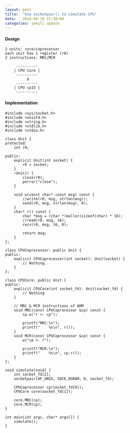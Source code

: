 ```yaml
---
layout: post
title:  "Use socketpair() to simulate CPU"
date:   2014-04-18 21:30:00
categories: jekyll update
---
```


#### Design

    2 units: core/coprocessor
    each unit has 1 register (r0)
    2 instructions: MRC/MCR

         ----------
        | CPU Core |
         ----------
              $
         ----------
        | CPU cp15 | 
         ----------

#### Implementation


    #include <sys/socket.h>
    #include <unistd.h>
    #include <string.h>
    #include <stdlib.h>
    #include <stdio.h>

    class Unit {
    protected:
        int r0;

    public:
        explicit Unit(int socket) {
            r0 = socket;
        }
        ~Unit() {
            close(r0);
            perror("close");
        }

        void w(const char* const msg) const {
            //write(r0, msg, strlen(msg));
            send(r0, msg, strlen(msg), 0);
        }
        char* r() const {
            char *msg = (char *)malloc(sizeof(char) * 16);
            //read(r0, msg, 16);
            recv(r0, msg, 16, 0);

            return msg;
        }
    };

    class CPUCoprocessor: public Unit {
    public:
        explicit CPUCoprocessor(int socket): Unit(socket) {
            // Nothing.
        }
    };

    class CPUCore: public Unit {
    public:
        explicit CPUCore(int socket_fd): Unit(socket_fd) {
            // Nothing
        }

        // MRC & MCR instructions of ARM
        void MRC(const CPUCoprocessor &cp) const {
            cp.w("r <- cp");

            printf("MRC:\n");
            printf("    %s\n", r());
        }
        void MCR(const CPUCoprocessor &cp) const {
            w("cp <- r");

            printf("MCR:\n");
            printf("    %s\n", cp.r());
        }
    };

    void simulate(void) {
        int socket_fd[2];
        socketpair(AF_UNIX, SOCK_DGRAM, 0, socket_fd);

        CPUCoprocessor cp(socket_fd[0]);
        CPUCore core(socket_fd[1]);

        core.MRC(cp);
        core.MCR(cp);
    }

    int main(int argc, char* argv[]) {
        simulate();
    }

